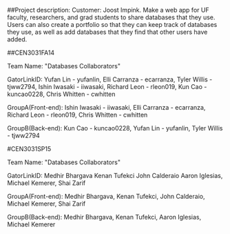 ##Project description: Customer: Joost Impink. Make a web app for UF faculty, researchers, and grad students to share databases that they use. Users can also create a portfolio so that they can keep track of databases they use, as well as add databases that they find that other users have added.

##CEN3031FA14

Team Name: "Databases Collaborators"

GatorLinkID: Yufan Lin - yufanlin,
             Elli Carranza - ecarranza,
             Tyler Willis - tjww2794,
             Ishin Iwasaki - iiwasaki,
             Richard Leon - rleon019,
             Kun Cao - kuncao0228,
             Chris Whitten - cwhitten

GroupA(Front-end): Ishin Iwasaki - iiwasaki, Elli Carranza - ecarranza, Richard Leon - rleon019, Chris Whitten - cwhitten 				   

GroupB(Back-end): Kun Cao - kuncao0228, Yufan Lin - yufanlin, Tyler Willis - tjww2794




#CEN3031SP15

Team Name: "Databases Collaborators"

GatorLinkID: Medhir Bhargava
             Kenan Tufekci
             John Calderaio
             Aaron Iglesias,
             Michael Kemerer,
             Shai Zarif

GroupA(Front-end): Medhir Bhargava, Kenan Tufekci, John Calderaio, Michael Kemerer, Shai Zarif

GroupB(Back-end): Medhir Bhargava, Kenan Tufekci, Aaron Iglesias, Michael Kemerer

